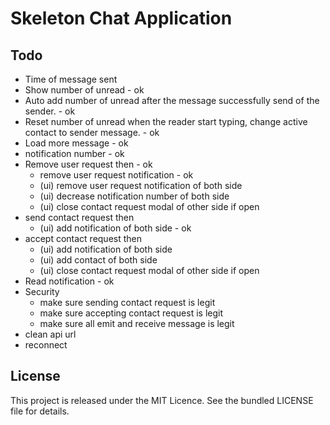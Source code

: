 # Skeleton Chat Application

## Todo
 - Time of message sent
 - Show number of unread - ok
 - Auto add number of unread after the message successfully send of the sender. - ok
 - Reset number of unread when the reader start typing, change active contact to sender message. - ok
 - Load more message - ok
 - notification number - ok
 - Remove user request then - ok
    - remove user request notification - ok
    - (ui) remove user request notification of both side
    - (ui) decrease notification number of both side
    - (ui) close contact request modal of other side if open
 - send contact request then
    - (ui) add notification of both side - ok
 - accept contact request then
    - (ui) add notification of both side
    - (ui) add contact of both side
    - (ui) close contact request modal of other side if open
 - Read notification - ok
 - Security
    - make sure sending contact request is legit
    - make sure accepting contact request is legit
    - make sure all emit and receive message is legit
 - clean api url
 - reconnect

## License
This project is released under the MIT Licence. See the bundled LICENSE file for details.
